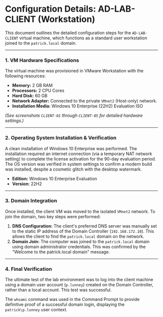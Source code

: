 # Configuration Details: AD-LAB-CLIENT (Workstation)

This document outlines the detailed configuration steps for the `AD-LAB-CLIENT` virtual machine, which functions as a standard user workstation joined to the `patrick.local` domain.

---

### 1. VM Hardware Specifications

The virtual machine was provisioned in VMware Workstation with the following resources:

* **Memory:** 2 GB RAM
* **Processors:** 2 CPU Cores
* **Hard Disk:** 60 GB
* **Network Adapter:** Connected to the private `VMnet2` (Host-only) network.
* **Installation Media:** Windows 10 Enterprise (22H2) Evaluation ISO

*(See screenshots `CLIENT-01` through `CLIENT-05` for detailed hardware settings.)*

---

### 2. Operating System Installation & Verification

A clean installation of Windows 10 Enterprise was performed. The installation required an internet connection (via a temporary NAT network setting) to complete the license activation for the 90-day evaluation period. The OS version was verified in system settings to confirm a modern build was installed, despite a cosmetic glitch with the desktop watermark.

* **Edition:** Windows 10 Enterprise Evaluation
* **Version:** 22H2

---

### 3. Domain Integration

Once installed, the client VM was moved to the isolated `VMnet2` network. To join the domain, two key steps were performed:

1.  **DNS Configuration:** The client's preferred DNS server was manually set to the static IP address of the Domain Controller (`192.168.172.10`). This allows the client to find the `patrick.local` domain on the network.
2.  **Domain Join:** The computer was joined to the `patrick.local` domain using domain administrator credentials. This was confirmed by the "Welcome to the patrick.local domain" message.

---

### 4. Final Verification

The ultimate test of the lab environment was to log into the client machine using a domain user account (`p.lunney`) created on the Domain Controller, rather than a local account. This test was successful.

The `whoami` command was used in the Command Prompt to provide definitive proof of a successful domain login, displaying the `patrick\p.lunney` user context.
